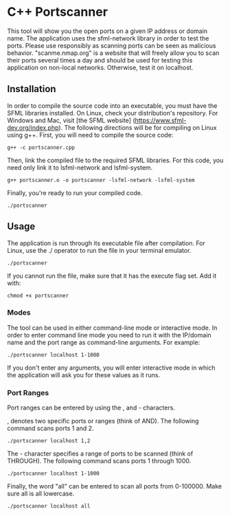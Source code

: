 # C++ Portscanner
This tool will show you the open ports on a given IP address or domain name. The application uses the sfml-network library in order to test the ports. Please use responsibly as scanning ports can be seen as malicious behavior. "scanme.nmap.org" is a website that will freely allow you to scan their ports several times a day and should be used for testing this application on non-local networks. Otherwise, test it on localhost.

## Installation
In order to compile the source code into an executable, you must have the SFML libraries installed. On Linux, check your distribution's repository. For Windows and Mac, visit [the SFML website] (https://www.sfml-dev.org/index.php). The following directions will be for compiling on Linux using g++.
First, you will need to compile the source code:
```
g++ -c portscanner.cpp
```
Then, link the compiled file to the required SFML libraries. For this code, you need only link it to lsfml-network and lsfml-system.
```
g++ portscanner.o -o portscanner -lsfml-network -lsfml-system
```
Finally, you're ready to run your compiled code.
```
./portscanner
```
## Usage
The application is run through its executable file after compilation. For Linux, use the ./ operator to run the file in your terminal emulator.
```
./portscanner
```
If you cannot run the file, make sure that it has the execute flag set. Add it with:
```
chmod +x portscanner
```

### Modes
The tool can be used in either command-line mode or interactive mode. In order to enter command line mode you need to run it with the IP/domain name and the port range as command-line arguments. For example:
```
./portscanner localhost 1-1000
```
If you don't enter any arguments, you will enter interactive mode in which the application will ask you for these values as it runs.

### Port Ranges
Port ranges can be entered by using the , and - characters.

, denotes two specific ports or ranges (think of AND).
The following command scans ports 1 and 2.
```
./portscanner localhost 1,2
```
The - character specifies a range of ports to be scanned (think of THROUGH).
The following command scans ports 1 through 1000.
```
./portscanner localhost 1-1000
```
Finally, the word "all" can be entered to scan all ports from 0-100000. Make sure all is all lowercase.
```
./portscanner localhost all
```

